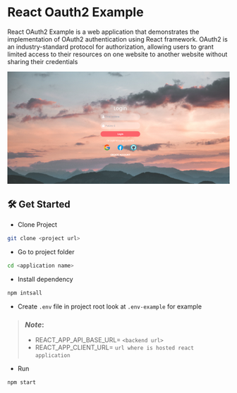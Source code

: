 # React Oauth2 Example
React OAuth2 Example is a web application that demonstrates the implementation of OAuth2 authentication using
React framework. OAuth2 is an industry-standard protocol for authorization, allowing users to grant limited access to 
their resources on one website to another website without sharing their credentials

![doc-app.png](docs%2Fdoc-app.png)

## :hammer_and_wrench: Get Started
- Clone Project
```bash
git clone <project url>
```

- Go to project folder
```bash
cd <application name>
```

- Install dependency
```bash
npm intsall 
```

- Create `.env` file in project root look at `.env-example` for example
> ### ***Note***: 
> - REACT_APP_API_BASE_URL= `<backend url>`
> - REACT_APP_CLIENT_URL= `url where is hosted react application`

- Run
```bash
npm start
```